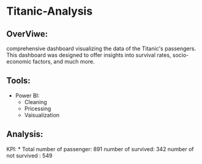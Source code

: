 # Titanic-Analysis

## OverViwe:
  comprehensive dashboard visualizing the data of the Titanic's passengers. 
  This dashboard was designed to offer insights into survival rates, socio-economic factors, and much more.

## Tools:
  - Power BI:
      * Cleaning
      * Pricessing
      * Vaisualization
## Analysis:
   KPI:
    * Total number of passenger: 891 
    number of survived: 342 number of not survived : 549
  
  
    
